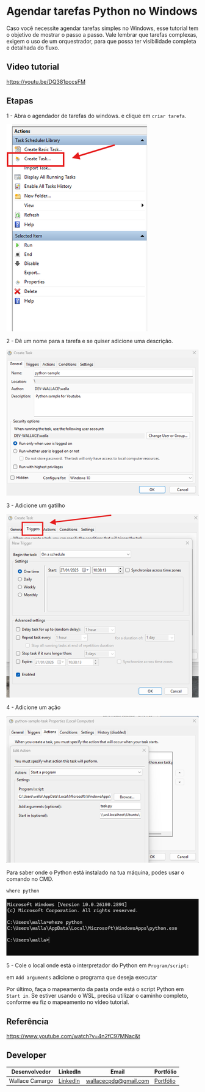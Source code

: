 # Agendar tarefas Python no Windows

Caso você necessite agendar tarefas simples no Windows, esse tutorial tem o objetivo de mostrar o passo a passo. Vale lembrar que tarefas complexas, exigem o uso de um orquestrador, para que possa ter visibilidade completa e detalhada do fluxo. 

## Video tutorial

https://youtu.be/DQ381pccsFM


## Etapas

1 - Abra o agendador de tarefas do windows. e clique em ```criar tarefa```.

![image](./assets/1%20-%20create-task.png)

2 - Dê um nome para a tarefa e se quiser adicione uma descrição.

![image](./assets/2%20-%20task-name.png)

3 - Adicione um gatilho 

![image](./assets/3%20-%20triggers.png)

4 - Adicione um ação

![image](./assets/4%20-%20actions.png)

Para saber onde o Python está instalado na tua máquina, podes usar o comando no CMD.

```
where python
```

![image](./assets/where-python.png)

5 - Cole o local onde está o interpretador do Python em ```Program/script:```

em ```Add arguments``` adicione o programa que deseja executar

Por último, faça o mapeamento da pasta onde está o script Python em ```Start in```. Se estiver usando o WSL, precisa utilizar o caminho completo, conforme eu fiz o mapeamento no vídeo tutorial. 

## Referência

https://www.youtube.com/watch?v=4n2fC97MNac&t

## Developer
| Desenvolvedor      | LinkedIn                                   | Email                        | Portfólio                              |
|--------------------|--------------------------------------------|------------------------------|----------------------------------------|
| Wallace Camargo    | [LinkedIn](https://www.linkedin.com/in/wallace-camargo-35b615171/) | wallacecpdg@gmail.com        | [Portfólio](https://wlcamargo.github.io/)   |
